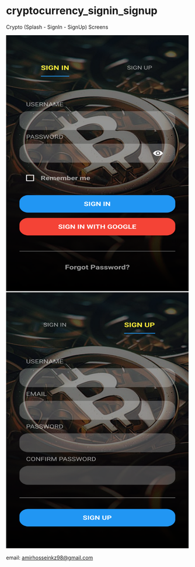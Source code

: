 # cryptocurrency_signin_signup

Crypto (Splash - SignIn - SignUp) Screens

<img src="https://github.com/amirhosseinkz/cryptocurrency_signIn_signUp_flutter/blob/master/assets/screenshots/Screenshot1.png" width="500" height = "700">

<img src="https://github.com/amirhosseinkz/cryptocurrency_signIn_signUp_flutter/blob/master/assets/screenshots/Screenshot2.png" width="500" height = "700">


email: amirhosseinkz98@gmail.com
